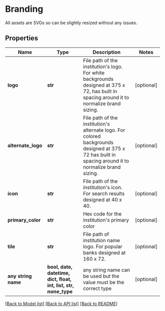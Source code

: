 # Branding

All assets are SVGs so can be slightly resized without any issues.

## Properties
Name | Type | Description | Notes
------------ | ------------- | ------------- | -------------
**logo** | **str** | File path of the institution&#39;s logo. For white backgrounds designed at 375 x 72, has built in spacing around it to normalize brand sizing. | [optional] 
**alternate_logo** | **str** | File path of the institution&#39;s alternate logo. For colored backgrounds designed at 375 x 72 has built in spacing around it to normalize brand sizing. | [optional] 
**icon** | **str** | File path of the institution&#39;s icon. For search results designed at 40 x 40. | [optional] 
**primary_color** | **str** | Hex code for the institution&#39;s primary color | [optional] 
**tile** | **str** | File path of institution name logo. For popular banks designed at 160 x 72. | [optional] 
**any string name** | **bool, date, datetime, dict, float, int, list, str, none_type** | any string name can be used but the value must be the correct type | [optional]

[[Back to Model list]](../README.md#documentation-for-models) [[Back to API list]](../README.md#documentation-for-api-endpoints) [[Back to README]](../README.md)


